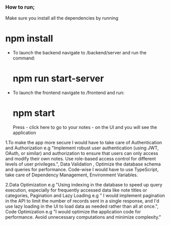 ### How to run;
Make sure you install all the dependencies by running <h1> npm install </h1>

- To launch the backend navigate to /backend/server and run the command: <h1> npm run start-server </h1>
- To launch the frontend navigate to /frontend and run: <h1> npm start </h1>
Press - click here to go to your notes - on the UI and you will see the application

1.To make the app more secure I would have to take care of Authentication and Authorization e.g "Implement robust user authentication (using JWT, OAuth, or similar) and authorization to ensure that users can only access and modify their own notes.
Use role-based access control for different levels of user privileges.", Data Validation ,
Optimize the database schema and queries for performance. Code-wise I would have to use TypeScript, take care of Dependency Management, Environment
Variables.

2.Data Optimization e.g "Using indexing in the database to speed up query execution, especially for frequently accessed data like note titles or categories, Pagination and Lazy Loading e.g " I would implement pagination in the API to limit the number of records sent in a single response,
and I'd use lazy loading in the UI to load data as needed rather than all at once.", Code Optimization e.g "I would optimize the application code for performance. Avoid unnecessary computations and minimize complexity."
